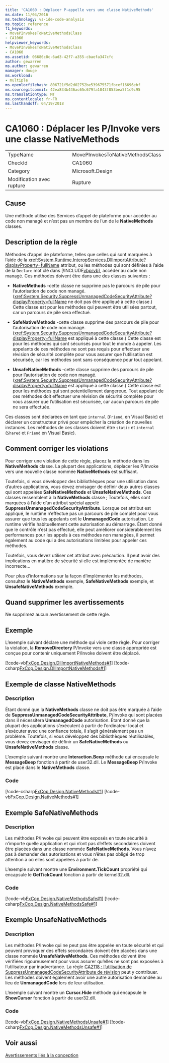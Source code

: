 ```yaml
---
title: 'CA1060 : Déplacer P-appelle vers une classe NativeMethods'
ms.date: 11/04/2016
ms.technology: vs-ide-code-analysis
ms.topic: reference
f1_keywords:
- MovePInvokesToNativeMethodsClass
- CA1060
helpviewer_keywords:
- MovePInvokesToNativeMethodsClass
- CA1060
ms.assetid: 06686c8c-6ad3-42f7-a355-cbaefa347cfc
author: gewarren
ms.author: gewarren
manager: douge
ms.workload:
- multiple
ms.openlocfilehash: 806721f5d2d02752be539675571fbcef16696ebf
ms.sourcegitcommit: 42ea834b446ac65c679fa1043f853bea5f1c9c95
ms.translationtype: MT
ms.contentlocale: fr-FR
ms.lasthandoff: 04/19/2018
---
```

# <a name="ca1060-move-pinvokes-to-nativemethods-class"></a>CA1060 : Déplacer les P/Invoke vers une classe NativeMethods
|||
|-|-|
|TypeName|MovePInvokesToNativeMethodsClass|
|CheckId|CA1060|
|Category|Microsoft.Design|
|Modification avec rupture|Rupture|

## <a name="cause"></a>Cause
 Une méthode utilise des Services d’appel de plateforme pour accéder au code non managé et n’est pas un membre de l’un de le **NativeMethods** classes.

## <a name="rule-description"></a>Description de la règle
 Méthodes d’appel de plateforme, telles que celles qui sont marquées à l’aide de la <xref:System.Runtime.InteropServices.DllImportAttribute?displayProperty=fullName> attribut, ou les méthodes qui sont définies à l’aide de la `Declare` mot clé dans [!INCLUDE[vbprvb](../code-quality/includes/vbprvb_md.md)], accéder au code non managé. Ces méthodes doivent être dans une des classes suivantes :

-   **NativeMethods** -cette classe ne supprime pas le parcours de pile pour l’autorisation de code non managé. (<xref:System.Security.SuppressUnmanagedCodeSecurityAttribute?displayProperty=fullName> ne doit pas être appliqué à cette classe.) Cette classe est pour les méthodes qui peuvent être utilisées partout, car un parcours de pile sera effectué.

-   **SafeNativeMethods** -cette classe supprime des parcours de pile pour l’autorisation de code non managé. (<xref:System.Security.SuppressUnmanagedCodeSecurityAttribute?displayProperty=fullName> est appliqué à cette classe.) Cette classe est pour les méthodes qui sont sécurisés pour tout le monde à appeler. Les appelants de ces méthodes ne sont pas requis pour effectuer une révision de sécurité complète pour vous assurer que l’utilisation est sécurisée, car les méthodes sont sans conséquence pour tout appelant.

-   **UnsafeNativeMethods** -cette classe supprime des parcours de pile pour l’autorisation de code non managé. (<xref:System.Security.SuppressUnmanagedCodeSecurityAttribute?displayProperty=fullName> est appliqué à cette classe.) Cette classe est pour les méthodes qui sont potentiellement dangereux. Tout appelant de ces méthodes doit effectuer une révision de sécurité complète pour vous assurer que l’utilisation est sécurisée, car aucun parcours de pile ne sera effectuée.

 Ces classes sont déclarées en tant que `internal` (`Friend`, en Visual Basic) et déclarer un constructeur privé pour empêcher la création de nouvelles instances. Les méthodes de ces classes doivent être `static` et `internal` (`Shared` et `Friend` en Visual Basic).

## <a name="how-to-fix-violations"></a>Comment corriger les violations
 Pour corriger une violation de cette règle, placez la méthode dans les **NativeMethods** classe. La plupart des applications, déplacer les P/Invoke vers une nouvelle classe nommée **NativeMethods** est suffisant.

 Toutefois, si vous développez des bibliothèques pour une utilisation dans d’autres applications, vous devez envisager de définir deux autres classes qui sont appelées **SafeNativeMethods** et **UnsafeNativeMethods**. Ces classes ressemblent à la **NativeMethods** classe ; Toutefois, elles sont marquées à l’aide d’un attribut spécial appelé **SuppressUnmanagedCodeSecurityAttribute**. Lorsque cet attribut est appliqué, le runtime n’effectue pas un parcours de pile complet pour vous assurer que tous les appelants ont le **UnmanagedCode** autorisation. Le runtime vérifie habituellement cette autorisation au démarrage. Étant donné que le contrôle n’est pas effectué, elle peut améliorer considérablement les performances pour les appels à ces méthodes non managées, il permet également au code qui a des autorisations limitées pour appeler ces méthodes.

 Toutefois, vous devez utiliser cet attribut avec précaution. Il peut avoir des implications en matière de sécurité si elle est implémentée de manière incorrecte...

 Pour plus d’informations sur la façon d’implémenter les méthodes, consultez le **NativeMethods** exemple, **SafeNativeMethods** exemple, et **UnsafeNativeMethods** exemple.

## <a name="when-to-suppress-warnings"></a>Quand supprimer les avertissements
 Ne supprimez aucun avertissement de cette règle.

## <a name="example"></a>Exemple
 L’exemple suivant déclare une méthode qui viole cette règle. Pour corriger la violation, la **RemoveDirectory** P/Invoke vers une classe appropriée est conçue pour contenir uniquement P/Invoke doivent être déplacé.

 [!code-vb[FxCop.Design.DllImportNativeMethods#1](../code-quality/codesnippet/VisualBasic/ca1060-move-p-invokes-to-nativemethods-class_1.vb)]
 [!code-csharp[FxCop.Design.DllImportNativeMethods#1](../code-quality/codesnippet/CSharp/ca1060-move-p-invokes-to-nativemethods-class_1.cs)]

## <a name="nativemethods-example"></a>Exemple de classe NativeMethods

### <a name="description"></a>Description
 Étant donné que la **NativeMethods** classe ne doit pas être marquée à l’aide de **SuppressUnmanagedCodeSecurityAttribute**, P/Invoke qui sont placées dans il nécessitera **UnmanagedCode** autorisation. Étant donné que la plupart des applications s’exécutent à partir de l’ordinateur local et s’exécuter avec une confiance totale, il s’agit généralement pas un problème. Toutefois, si vous développez des bibliothèques réutilisables, vous devez envisager de définir un **SafeNativeMethods** ou **UnsafeNativeMethods** classe.

 L’exemple suivant montre une **Interaction.Beep** méthode qui encapsule le **MessageBeep** fonction à partir de user32.dll. Le **MessageBeep** P/Invoke est placé dans le **NativeMethods** classe.

### <a name="code"></a>Code
 [!code-csharp[FxCop.Design.NativeMethods#1](../code-quality/codesnippet/CSharp/ca1060-move-p-invokes-to-nativemethods-class_2.cs)]
 [!code-vb[FxCop.Design.NativeMethods#1](../code-quality/codesnippet/VisualBasic/ca1060-move-p-invokes-to-nativemethods-class_2.vb)]

## <a name="safenativemethods-example"></a>Exemple SafeNativeMethods

### <a name="description"></a>Description
 Les méthodes P/Invoke qui peuvent être exposés en toute sécurité à n’importe quelle application et qui n’ont pas d’effets secondaires doivent être placées dans une classe nommée **SafeNativeMethods**. Vous n’avez pas à demander des autorisations et vous n’êtes pas obligé de trop attention à où elles sont appelées à partir de.

 L’exemple suivant montre une **Environment.TickCount** propriété qui encapsule le **GetTickCount** fonction à partir de kernel32.dll.

### <a name="code"></a>Code
 [!code-vb[FxCop.Design.NativeMethodsSafe#1](../code-quality/codesnippet/VisualBasic/ca1060-move-p-invokes-to-nativemethods-class_3.vb)]
 [!code-csharp[FxCop.Design.NativeMethodsSafe#1](../code-quality/codesnippet/CSharp/ca1060-move-p-invokes-to-nativemethods-class_3.cs)]

## <a name="unsafenativemethods-example"></a>Exemple UnsafeNativeMethods

### <a name="description"></a>Description
 Les méthodes P/Invoke qui ne peut pas être appelée en toute sécurité et qui peuvent provoquer des effets secondaires doivent être placées dans une classe nommée **UnsafeNativeMethods**. Ces méthodes doivent être vérifiées rigoureusement pour vous assurer qu’elles ne sont pas exposées à l’utilisateur par inadvertance. La règle [CA2118 : l’utilisation de SuppressUnmanagedCodeSecurityAttribute de révision](../code-quality/ca2118-review-suppressunmanagedcodesecurityattribute-usage.md) peut y contribuer. Les méthodes doivent également avoir une autre autorisation demandée au lieu de **UnmanagedCode** lors de leur utilisation.

 L’exemple suivant montre un **Cursor.Hide** méthode qui encapsule le **ShowCursor** fonction à partir de user32.dll.

### <a name="code"></a>Code
 [!code-vb[FxCop.Design.NativeMethodsUnsafe#1](../code-quality/codesnippet/VisualBasic/ca1060-move-p-invokes-to-nativemethods-class_4.vb)]
 [!code-csharp[FxCop.Design.NativeMethodsUnsafe#1](../code-quality/codesnippet/CSharp/ca1060-move-p-invokes-to-nativemethods-class_4.cs)]

## <a name="see-also"></a>Voir aussi
 [Avertissements liés à la conception](../code-quality/design-warnings.md)